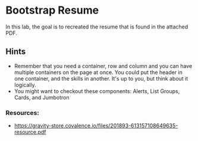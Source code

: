# Bootstrap Resume
In this lab, the goal is to recreated the resume that is found in the attached PDF.

## Hints
 * Remember that you need a container, row and column and you can have multiple containers on the page at once. You could put the header in one container, and the skills in another. It's up to you, but think about it logically.
 * You might want to checkout these components: Alerts, List Groups, Cards, and Jumbotron

### Resources:
 * https://gravity-store.covalence.io/files/201893-613157108649635-resource.pdf